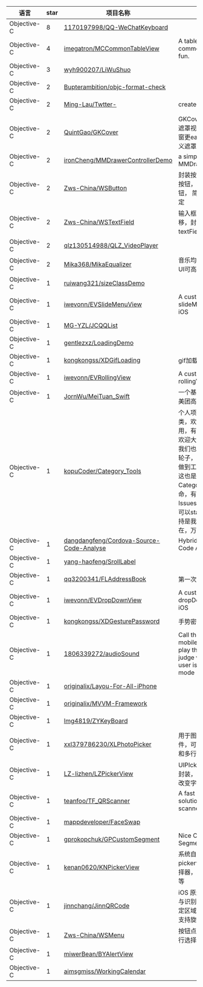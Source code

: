语言|star|项目名称|描述
---|---|---|---
Objective-C|8|[1170197998/QQ-WeChatKeyboard](https://github.com/1170197998/QQ-WeChatKeyboard)| 
Objective-C|4|[imegatron/MCCommonTableView](https://github.com/imegatron/MCCommonTableView)|A table view for common use, have fun.
Objective-C|3|[wyh900207/LiWuShuo](https://github.com/wyh900207/LiWuShuo)| 
Objective-C|2|[Bupterambition/objc-format-check](https://github.com/Bupterambition/objc-format-check)| 
Objective-C|2|[Ming-Lau/Twtter-](https://github.com/Ming-Lau/Twtter-)|create Project
Objective-C|2|[QuintGao/GKCover](https://github.com/QuintGao/GKCover)|GKCover-一个简单的遮罩视图，让你的弹窗更easy，支持自定义遮罩弹窗
Objective-C|2|[ironCheng/MMDrawerControllerDemo](https://github.com/ironCheng/MMDrawerControllerDemo)|a simple demo of MMDrawerController
Objective-C|2|[Zws-China/WSButton](https://github.com/Zws-China/WSButton)|封装按钮，带特效的按钮，点击转圈的按钮， 简单一行代码搞定
Objective-C|2|[Zws-China/WSTextField](https://github.com/Zws-China/WSTextField)|输入框placeholder上移，封装了textField。
Objective-C|2|[qlz130514988/QLZ_VideoPlayer](https://github.com/qlz130514988/QLZ_VideoPlayer)| 
Objective-C|2|[Mika368/MikaEqualizer](https://github.com/Mika368/MikaEqualizer)|音乐均衡器的实现，UI可高度自定义
Objective-C|1|[ruiwang321/sizeClassDemo](https://github.com/ruiwang321/sizeClassDemo)| 
Objective-C|1|[iwevonn/EVSlideMenuView](https://github.com/iwevonn/EVSlideMenuView)|A custom slideMenuView for iOS
Objective-C|1|[MG-YZL/JCQQList](https://github.com/MG-YZL/JCQQList)| 
Objective-C|1|[gentlezxz/LoadingDemo](https://github.com/gentlezxz/LoadingDemo)| 
Objective-C|1|[kongkongss/XDGifLoading](https://github.com/kongkongss/XDGifLoading)|gif加载动画
Objective-C|1|[iwevonn/EVRollingView](https://github.com/iwevonn/EVRollingView)|A custom rollingView for iOS
Objective-C|1|[JornWu/MeiTuan_Swift](https://github.com/JornWu/MeiTuan_Swift)|一个基于Swift开发的美团高仿APP
Objective-C|1|[kopuCoder/Category_Tools](https://github.com/kopuCoder/Category_Tools)|个人项目中抽取的分类，欢迎大家下载使用，有啥好的分类也欢迎大家push上来，我们也许需要重复造轮子，但是绝对可以做到工具重复使用，这也是Category_Tools的使命，有任何问题欢迎Issues我，喜欢的亲可以star一下，您的支持是我前进的动力所在，万分感谢！
Objective-C|1|[dangdangfeng/Cordova-Source-Code-Analyse](https://github.com/dangdangfeng/Cordova-Source-Code-Analyse)|Hybrid App Source Code Analyse
Objective-C|1|[yang-haofeng/SrollLabel](https://github.com/yang-haofeng/SrollLabel)| 
Objective-C|1|[qq3200341/FLAddressBook](https://github.com/qq3200341/FLAddressBook)|第一次
Objective-C|1|[iwevonn/EVDropDownView](https://github.com/iwevonn/EVDropDownView)|A custom dropDownView for iOS
Objective-C|1|[kongkongss/XDGesturePassword](https://github.com/kongkongss/XDGesturePassword)|手势密码
Objective-C|1|[1806339272/audioSound](https://github.com/1806339272/audioSound)|Call the system mobile phone ring, play the system bell, judge whether the user is on the silent mode
Objective-C|1|[originalix/Layou-For-All-iPhone](https://github.com/originalix/Layou-For-All-iPhone)| 
Objective-C|1|[originalix/MVVM-Framework](https://github.com/originalix/MVVM-Framework)| 
Objective-C|1|[lmg4819/ZYKeyBoard](https://github.com/lmg4819/ZYKeyBoard)| 
Objective-C|1|[xxl379786230/XLPhotoPicker](https://github.com/xxl379786230/XLPhotoPicker)|用于图片选择的小控件，可分为单行选择和多行选择！
Objective-C|1|[LZ-lizhen/LZPickerView](https://github.com/LZ-lizhen/LZPickerView)|UIPIckerView的简单封装，支持选中之后改变字体颜色
Objective-C|1|[teanfoo/TF_QRScanner](https://github.com/teanfoo/TF_QRScanner)|A fast integrated solution for QR scanner.
Objective-C|1|[mappdeveloper/FaceSwap](https://github.com/mappdeveloper/FaceSwap)| 
Objective-C|1|[gprokopchuk/GPCustomSegment](https://github.com/gprokopchuk/GPCustomSegment)|Nice Custom Segment
Objective-C|1|[kenan0620/KNPickerView](https://github.com/kenan0620/KNPickerView)|系统自弹框选择器，pickerview，时间选择器，数据选择器等等
Objective-C|1|[jinnchang/JinnQRCode](https://github.com/jinnchang/JinnQRCode)|iOS 原生二维码扫描与识别封装，支持限定区域，支持动画，支持旋转适配。
Objective-C|1|[Zws-China/WSMenu](https://github.com/Zws-China/WSMenu)|按钮点击弹出菜单进行选择
Objective-C|1|[miwerBean/BYAlertView](https://github.com/miwerBean/BYAlertView)| 
Objective-C|1|[aimsgmiss/WorkingCalendar](https://github.com/aimsgmiss/WorkingCalendar)| 
